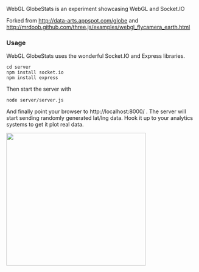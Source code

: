 WebGL GlobeStats is an experiment showcasing WebGL and Socket.IO 

Forked from http://data-arts.appspot.com/globe and http://mrdoob.github.com/three.js/examples/webgl_flycamera_earth.html
 
### Usage ###

WebGL GlobeStats uses the wonderful Socket.IO and Express libraries.

```
cd server
npm install socket.io
npm install express
```

Then start the server with

```
node server/server.js
```

And finally point your browser to http://localhost:8000/ . The server
will start sending randomly generated lat/lng data. Hook it up to your
analytics systems to get it plot real data.

<img src="https://github.com/zsolt/zsolt.github.com/raw/master/globestats.jpg" width="366"
height="349"/>
